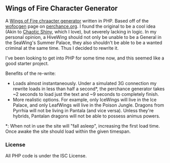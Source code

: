 ## Wings of Fire Character Generator
A [Wings of Fire chraacter generator](https://wofocgen.herokuapp.com/) written in PHP. Based off of the [wofocgen](https://perchance.org/wofocgen-testversion) page on [perchance.org](https://perchance.org/). I found the original to be a cool idea (Akin to [Chaotic Shiny](http://chaoticshiny.com/), which I love), but severely lacking in logic.
In my personal opinion, a HiveWing should not only be unable to be a General in the SeaWing's Summer Palace, they also shouldn't be able to be a wanted criminal at the same time. Thus I decided to rewrite it.

I've been looking to get into PHP for some time now, and this seemed like a good starter project.

Benefits of the re-write:

-   Loads almost instantaneously. Under a simulated 3G connection my rewrite loads in less than half a second*, the perchance generator takes ~2 seconds to load just the text and ~9 seconds to completely finish.
-   More realistic options. For example, only IceWings will live in the Ice Palace, and only LeafWings will live in the Poison Jungle. Dragons from Pyrrhia will not be living in Pantala (and vice versa). Unless they're hybrids, Pantalan dragons will not be able to possess animus powers.

*: When not in use the site will "fall asleep", increasing the first load time. Once awake the site should load within the given timespan.

### License
All PHP code is under the ISC License.